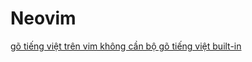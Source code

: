 # Neovim

[gõ tiếng việt trên vim không cần bộ gõ tiếng việt built-in](gõ%20tiếng%20việt%20trên%20vim%20không%20cần%20bộ%20gõ%20tiếng%20việt%20built-in.md)
